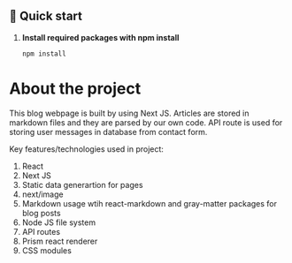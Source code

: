 ## 🚀 Quick start

1.  **Install required packages with npm install**

    ```
    npm install
    ```

# About the project

This blog webpage is built by using Next JS. Articles are stored in markdown files and they are parsed by our own code. API route is used for storing user messages in database from contact form.

Key features/technologies used in project:

1. React
2. Next JS
3. Static data generartion for pages
4. next/image
5. Markdown usage wtih react-markdown and gray-matter packages for blog posts
6. Node JS file system
7. API routes
8. Prism react renderer
9. CSS modules
